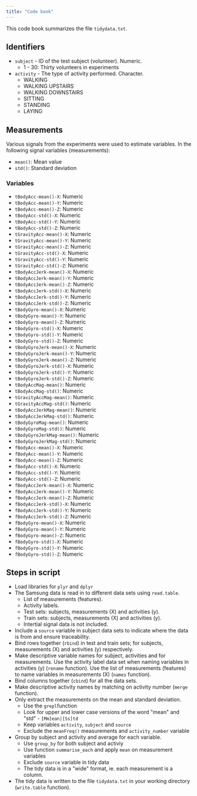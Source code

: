 ```yaml
---
title: "Code book"
---
```


This code book summarizes the file ```tidydata.txt```.

## Identifiers

* ```subject``` - ID of the test subject (volunteer). Numeric.
    + 1 - 30: Thirty volunteers in experiments
* ```activity``` - The type of activity performed. Character.
    + WALKING
    + WALKING UPSTAIRS
    + WALKING DOWNSTAIRS
    + SITTING
    + STANDING
    + LAYING

## Measurements

Various signals from the experiments were used to estimate variables. In the following signal variables (measurements):

* ```mean()```: Mean value
* ```std()```: Standard deviation

### Variables

* ```tBodyAcc-mean()-X```: Numeric
* ```tBodyAcc-mean()-Y```: Numeric
* ```tBodyAcc-mean()-Z```: Numeric
* ```tBodyAcc-std()-X```: Numeric
* ```tBodyAcc-std()-Y```: Numeric
* ```tBodyAcc-std()-Z```: Numeric
* ```tGravityAcc-mean()-X```: Numeric
* ```tGravityAcc-mean()-Y```: Numeric
* ```tGravityAcc-mean()-Z```: Numeric
* ```tGravityAcc-std()-X```: Numeric
* ```tGravityAcc-std()-Y```: Numeric
* ```tGravityAcc-std()-Z```: Numeric
* ```tBodyAccJerk-mean()-X```: Numeric
* ```tBodyAccJerk-mean()-Y```: Numeric
* ```tBodyAccJerk-mean()-Z```: Numeric
* ```tBodyAccJerk-std()-X```: Numeric
* ```tBodyAccJerk-std()-Y```: Numeric
* ```tBodyAccJerk-std()-Z```: Numeric
* ```tBodyGyro-mean()-X```: Numeric
* ```tBodyGyro-mean()-Y```: Numeric
* ```tBodyGyro-mean()-Z```: Numeric
* ```tBodyGyro-std()-X```: Numeric
* ```tBodyGyro-std()-Y```: Numeric
* ```tBodyGyro-std()-Z```: Numeric
* ```tBodyGyroJerk-mean()-X```: Numeric
* ```tBodyGyroJerk-mean()-Y```: Numeric
* ```tBodyGyroJerk-mean()-Z```: Numeric
* ```tBodyGyroJerk-std()-X```: Numeric
* ```tBodyGyroJerk-std()-Y```: Numeric
* ```tBodyGyroJerk-std()-Z```: Numeric
* ```tBodyAccMag-mean()```: Numeric
* ```tBodyAccMag-std()```: Numeric
* ```tGravityAccMag-mean()```: Numeric
* ```tGravityAccMag-std()```: Numeric
* ```tBodyAccJerkMag-mean()```: Numeric
* ```tBodyAccJerkMag-std()```: Numeric
* ```tBodyGyroMag-mean()```: Numeric
* ```tBodyGyroMag-std()```: Numeric
* ```tBodyGyroJerkMag-mean()```: Numeric
* ```tBodyGyroJerkMag-std()```: Numeric
* ```fBodyAcc-mean()-X```: Numeric
* ```fBodyAcc-mean()-Y```: Numeric
* ```fBodyAcc-mean()-Z```: Numeric
* ```fBodyAcc-std()-X```: Numeric
* ```fBodyAcc-std()-Y```: Numeric
* ```fBodyAcc-std()-Z```: Numeric
* ```fBodyAccJerk-mean()-X```: Numeric
* ```fBodyAccJerk-mean()-Y```: Numeric
* ```fBodyAccJerk-mean()-Z```: Numeric
* ```fBodyAccJerk-std()-X```: Numeric
* ```fBodyAccJerk-std()-Y```: Numeric
* ```fBodyAccJerk-std()-Z```: Numeric
* ```fBodyGyro-mean()-X```: Numeric
* ```fBodyGyro-mean()-Y```: Numeric
* ```fBodyGyro-mean()-Z```: Numeric
* ```fBodyGyro-std()-X```: Numeric
* ```fBodyGyro-std()-Y```: Numeric
* ```fBodyGyro-std()-Z```: Numeric

## Steps in script

* Load libraries for `plyr` and `dplyr`
* The Samsung data is read in to different data sets using `read.table`.
    + List of measurements (features).
    + Activity labels.
    + Test sets: subjects, measurements (X) and activities (y).
    + Train sets: subjects, measurements (X) and activities (y).
    + Intertial signal data is not included.
* Include a `source` variable in subject data sets to indicate where the data is from and ensure traceability.
* Bind rows together (`rbind`) in test and train sets; for subjects, measurements (X) and activities (y) respectively.
* Make descriptive variable names for subject, activities and for measurements. Use the activity label data set when naming variables in activities (y) (`rename` function). Use the list of measurements (features) to name variables in measurements (X) (`names` function).
* Bind columns together (`cbind`) for all the data sets.
* Make descriptive activity names by matching on activity number (`merge` function).
* Only extract the measurements on the mean and standard deviation.
    + Use the `grepl`function
    + Look for upper and lower case versions of the word "mean" and "std" - `[Mm]ean|[Ss]td`
    + Keep variables `activity`, `subject` and `source`
    + Exclude the `meanFreq()` measurements and `activity_number` variable
* Group by subject and activity and average for each variable.
    + Use `group_by` for both subject and activiy
    + Use function `summarise_each` and apply `mean` on measurement variables
    + Exclude `source` variable in tidy data
    + The tidy data is in a "wide" format, ie. each measurement is a column.
* The tidy data is written to the file `tidydata.txt` in your working directory (`write.table` function).
